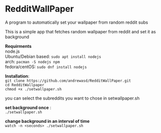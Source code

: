 # RedditWallPaper
A program to automatically set your wallpaper from random reddit subs

This is a simple app that fetches random wallpaper from reddit and set it as background

**Requirments**  
 node.js    
 Ubuntu/Debian based:
 `sudo apt install nodejs`  
 arch:
 `pacman -S nodejs npm`  
 fedora/centOS:
 `sudo dnf install nodejs`  
 
**Installation**:  
`git clone https://github.com/andrewasd/RedditWallPaper.git`  
`cd RedditWallpaper`  
`chmod +x ./setwallpaper.sh`   

you can select the subreddits you want to chose in setwallpaper.sh

**set background once** :  
`./setwallpaper.sh`

**change background in an interval of time**  
`watch -n <seconds> ./setwallpaper.sh`




